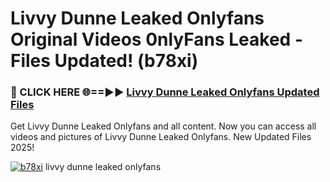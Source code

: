# Livvy Dunne Leaked Onlyfans Original Videos 0nlyFans Leaked - Files Updated! (b78xi)

<h3>🔴 CLICK HERE 🌐==►► <a href="https://tinyurl.com/2jnfzry5" rel="nofollow">Livvy Dunne Leaked Onlyfans Updated Files</a></h3>

Get Livvy Dunne Leaked Onlyfans and all content. Now you can access all videos and pictures of Livvy Dunne Leaked Onlyfans. New Updated Files 2025!

[![b78xi](https://i.imgur.com/GyGTBgg.gif)](https://tinyurl.com/2jnfzry5)
livvy dunne leaked onlyfans